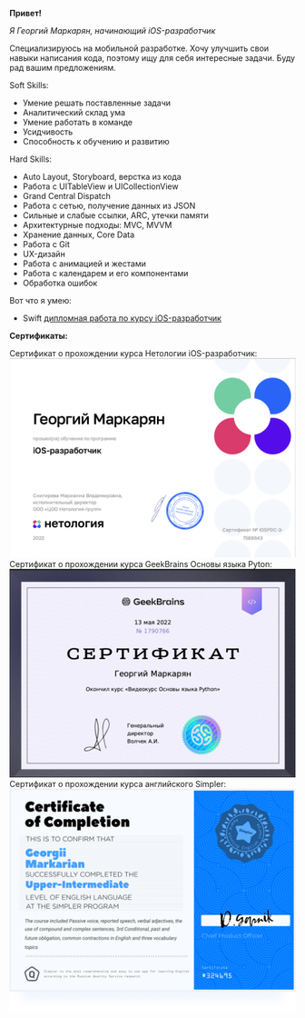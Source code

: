 **Привет!**

*Я Георгий Маркарян, начинающий iOS-разработчик*

   Специализируюсь на мобильной разработке. Хочу улучшить свои навыки написания кода, поэтому ищу для себя интересные задачи. Буду рад вашим предложениям.

Soft Skills:
* Умение решать поставленные задачи
* Аналитический склад ума
* Умение работать в команде
* Усидчивость
* Способность к обучению и развитию

Hard Skills:

* Auto Layout, Storyboard, верстка из кода
* Работа с UITableView и UICollectionView
* Grand Central Dispatch
* Работа с сетью, получение данных из JSON
* Сильные и слабые ссылки, ARC, утечки памяти
* Архитектурные подходы: MVC, MVVM
* Хранение данных, Core Data
* Работа с Git
* UX-дизайн
* Работа с анимацией и жестами
* Работа с календарем и его компонентами
* Обработка ошибок

Вот что я умею:
* Swift [дипломная работа по курсу iOS-разработчик](https://github.com/NGrani/ios-homeworks.git)

**Сертификаты:**


Сертификат о прохождении курса Нетологии iOS-разработчик:
![](https://github.com/NGrani/ngrani/blob/main/assets/certificate.png)
Сертификат о прохождении курса GeekBrains Основы языка Pyton:
![](https://github.com/NGrani/ngrani/blob/main/assets/Сертификат%20pyton.png)
Сертификат о прохождении курса английского Simpler:
![](https://github.com/NGrani/ngrani/blob/main/assets/of%20Completion.PNG)
